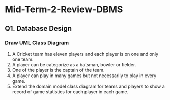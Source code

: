 # Mid-Term-2-Review-DBMS


## Q1. Database Design
### Draw UML Class Diagram

1. A Cricket team has eleven players and each player is on one and only one team.
2. A player can be categorize as a batsman, bowler or fielder.
3. One of the player is the captain of the team.
4. A player can play in many games but not necessarily to play in every game.
5. Extend the domain model class diagram for teams and players to show a record of
game statistics for each player in each game.

